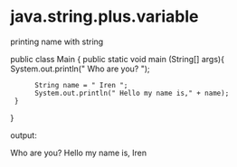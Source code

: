 # java.string.plus.variable
printing name with string

public class Main
{
     public static void main (String[] args){
          System.out.println(" Who are you? ");
          
          String name = " Iren ";
          System.out.println(" Hello my name is," + name);
     }
}

output: 

Who are you? 
Hello my name is, Iren
